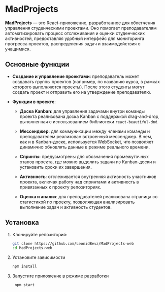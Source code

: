# MadProjects

**MadProjects** — это React-приложение, разработанное для облегчения управления студенческими проектами. Оно помогает преподавателям автоматизировать процесс отслеживания и оценки студенческих активностей, предоставляя удобный интерфейс для мониторинга прогресса проектов, распределения задач и взаимодействия с учащимися.


## Основные функции
 - **Создание и управление проектами**: преподаватель может создавать группы проектов (например, по названию курса, в рамках которого выполняются проекты). После этого студенты могут создать проект и отправить его на утверждение преподавателю.
  
- **Функции в проекте**:
  - **Доска Kanban**: для управления задачами внутри команды проекта реализована доска Kanban с поддержкой drag-and-drop, выполненная с использованием библиотеки `react-beautiful-dnd`.
  
  - **Мессенджер**: для коммуникации между членами команды и преподавателем реализован встроенный мессенджер. В нем, как и в Kanban-доске, используется WebSocket, что позволяет динамично обновлять данные в режиме реального времени.
  
  - **Спринты**: предусмотрены для обозначения промежуточных этапов проекта, где можно выделить задачи из Kanban-доски и установить сроки их завершения.
  
  - **Активность**: отслеживается внутренняя активность участников проекта, включая работу над спринтами и активность в привязанных к проекту репозиториях.
  
  - **Оценка и анализ**: для преподавателей реализована страница со статистикой по проекту, позволяющая анализировать выполнение задач и активность студентов.
  
## Установка

1. Клонируйте репозиторий:
   ```bash
   git clone https://github.com/LeonidBevz/MadProjects-web
   cd MadProjects-web
2. Установите зависимости
    ```bash
    npm install
3. Запустите приложение в режиме разработки
   ```bash
    npm start
    